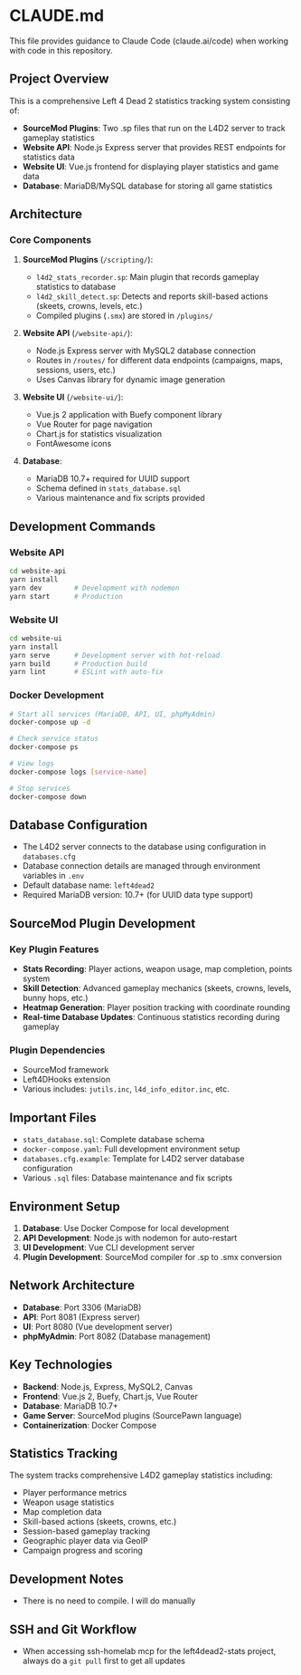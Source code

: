 # CLAUDE.md

This file provides guidance to Claude Code (claude.ai/code) when working with code in this repository.

## Project Overview

This is a comprehensive Left 4 Dead 2 statistics tracking system consisting of:
- **SourceMod Plugins**: Two .sp files that run on the L4D2 server to track gameplay statistics
- **Website API**: Node.js Express server that provides REST endpoints for statistics data
- **Website UI**: Vue.js frontend for displaying player statistics and game data
- **Database**: MariaDB/MySQL database for storing all game statistics

## Architecture

### Core Components

1. **SourceMod Plugins** (`/scripting/`):
   - `l4d2_stats_recorder.sp`: Main plugin that records gameplay statistics to database
   - `l4d2_skill_detect.sp`: Detects and reports skill-based actions (skeets, crowns, levels, etc.)
   - Compiled plugins (`.smx`) are stored in `/plugins/`

2. **Website API** (`/website-api/`):
   - Node.js Express server with MySQL2 database connection
   - Routes in `/routes/` for different data endpoints (campaigns, maps, sessions, users, etc.)
   - Uses Canvas library for dynamic image generation

3. **Website UI** (`/website-ui/`):
   - Vue.js 2 application with Buefy component library
   - Vue Router for page navigation
   - Chart.js for statistics visualization
   - FontAwesome icons

4. **Database**:
   - MariaDB 10.7+ required for UUID support
   - Schema defined in `stats_database.sql`
   - Various maintenance and fix scripts provided

## Development Commands

### Website API
```bash
cd website-api
yarn install
yarn dev        # Development with nodemon
yarn start      # Production
```

### Website UI
```bash
cd website-ui
yarn install
yarn serve      # Development server with hot-reload
yarn build      # Production build
yarn lint       # ESLint with auto-fix
```

### Docker Development
```bash
# Start all services (MariaDB, API, UI, phpMyAdmin)
docker-compose up -d

# Check service status
docker-compose ps

# View logs
docker-compose logs [service-name]

# Stop services
docker-compose down
```

## Database Configuration

- The L4D2 server connects to the database using configuration in `databases.cfg`
- Database connection details are managed through environment variables in `.env`
- Default database name: `left4dead2`
- Required MariaDB version: 10.7+ (for UUID data type support)

## SourceMod Plugin Development

### Key Plugin Features
- **Stats Recording**: Player actions, weapon usage, map completion, points system
- **Skill Detection**: Advanced gameplay mechanics (skeets, crowns, levels, bunny hops, etc.)
- **Heatmap Generation**: Player position tracking with coordinate rounding
- **Real-time Database Updates**: Continuous statistics recording during gameplay

### Plugin Dependencies
- SourceMod framework
- Left4DHooks extension
- Various includes: `jutils.inc`, `l4d_info_editor.inc`, etc.

## Important Files

- `stats_database.sql`: Complete database schema
- `docker-compose.yaml`: Full development environment setup
- `databases.cfg.example`: Template for L4D2 server database configuration
- Various `.sql` files: Database maintenance and fix scripts

## Environment Setup

1. **Database**: Use Docker Compose for local development
2. **API Development**: Node.js with nodemon for auto-restart
3. **UI Development**: Vue CLI development server
4. **Plugin Development**: SourceMod compiler for .sp to .smx conversion

## Network Architecture

- **Database**: Port 3306 (MariaDB)
- **API**: Port 8081 (Express server)
- **UI**: Port 8080 (Vue development server)
- **phpMyAdmin**: Port 8082 (Database management)

## Key Technologies

- **Backend**: Node.js, Express, MySQL2, Canvas
- **Frontend**: Vue.js 2, Buefy, Chart.js, Vue Router
- **Database**: MariaDB 10.7+
- **Game Server**: SourceMod plugins (SourcePawn language)
- **Containerization**: Docker Compose

## Statistics Tracking

The system tracks comprehensive L4D2 gameplay statistics including:
- Player performance metrics
- Weapon usage statistics
- Map completion data
- Skill-based actions (skeets, crowns, etc.)
- Session-based gameplay tracking
- Geographic player data via GeoIP
- Campaign progress and scoring

## Development Notes

- There is no need to compile. I will do manually

## SSH and Git Workflow

- When accessing ssh-homelab mcp for the left4dead2-stats project, always do a `git pull` first to get all updates